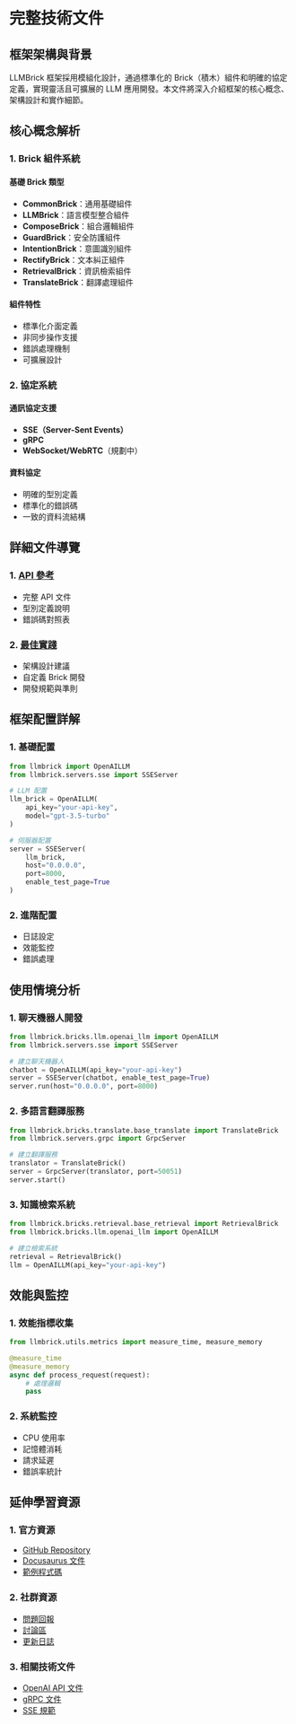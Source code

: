 
# 完整技術文件

## 框架架構與背景

LLMBrick 框架採用模組化設計，通過標準化的 Brick（積木）組件和明確的協定定義，實現靈活且可擴展的 LLM 應用開發。本文件將深入介紹框架的核心概念、架構設計和實作細節。

## 核心概念解析

### 1. Brick 組件系統

#### 基礎 Brick 類型
- **CommonBrick**：通用基礎組件
- **LLMBrick**：語言模型整合組件
- **ComposeBrick**：組合邏輯組件
- **GuardBrick**：安全防護組件
- **IntentionBrick**：意圖識別組件
- **RectifyBrick**：文本糾正組件
- **RetrievalBrick**：資訊檢索組件
- **TranslateBrick**：翻譯處理組件

#### 組件特性
- 標準化介面定義
- 非同步操作支援
- 錯誤處理機制
- 可擴展設計

### 2. 協定系統

#### 通訊協定支援
- **SSE（Server-Sent Events）**
- **gRPC**
- **WebSocket/WebRTC**（規劃中）

#### 資料協定
- 明確的型別定義
- 標準化的錯誤碼
- 一致的資料流結構

## 詳細文件導覽

### 1. [API 參考](./documents/api)
- 完整 API 文件
- 型別定義說明
- 錯誤碼對照表

### 2. [最佳實踐](./category/bricks)
- 架構設計建議
- 自定義 Brick 開發
- 開發規範與準則

## 框架配置詳解

### 1. 基礎配置
```python
from llmbrick import OpenAILLM
from llmbrick.servers.sse import SSEServer

# LLM 配置
llm_brick = OpenAILLM(
    api_key="your-api-key",
    model="gpt-3.5-turbo"
)

# 伺服器配置
server = SSEServer(
    llm_brick,
    host="0.0.0.0",
    port=8000,
    enable_test_page=True
)
```

### 2. 進階配置
- 日誌設定
- 效能監控
- 錯誤處理

## 使用情境分析

### 1. 聊天機器人開發
```python
from llmbrick.bricks.llm.openai_llm import OpenAILLM
from llmbrick.servers.sse import SSEServer

# 建立聊天機器人
chatbot = OpenAILLM(api_key="your-api-key")
server = SSEServer(chatbot, enable_test_page=True)
server.run(host="0.0.0.0", port=8000)
```

### 2. 多語言翻譯服務
```python
from llmbrick.bricks.translate.base_translate import TranslateBrick
from llmbrick.servers.grpc import GrpcServer

# 建立翻譯服務
translator = TranslateBrick()
server = GrpcServer(translator, port=50051)
server.start()
```

### 3. 知識檢索系統
```python
from llmbrick.bricks.retrieval.base_retrieval import RetrievalBrick
from llmbrick.bricks.llm.openai_llm import OpenAILLM

# 建立檢索系統
retrieval = RetrievalBrick()
llm = OpenAILLM(api_key="your-api-key")
```

## 效能與監控

### 1. 效能指標收集
```python
from llmbrick.utils.metrics import measure_time, measure_memory

@measure_time
@measure_memory
async def process_request(request):
    # 處理邏輯
    pass
```

### 2. 系統監控
- CPU 使用率
- 記憶體消耗
- 請求延遲
- 錯誤率統計

## 延伸學習資源

### 1. 官方資源
- [GitHub Repository](https://github.com/JiHungLin/llmbrick)
- [Docusaurus 文件](https://jihunglin.github.io/llmbrick/)
- [範例程式碼](https://github.com/JiHungLin/llmbrick/tree/main/examples)

### 2. 社群資源
- [問題回報](https://github.com/JiHungLin/llmbrick/issues)
- [討論區](https://github.com/JiHungLin/llmbrick/discussions)
- [更新日誌](https://github.com/JiHungLin/llmbrick/blob/main/CHANGELOG.md)

### 3. 相關技術文件
- [OpenAI API 文件](https://platform.openai.com/docs/api-reference)
- [gRPC 文件](https://grpc.io/docs/)
- [SSE 規範](https://html.spec.whatwg.org/multipage/server-sent-events.html)